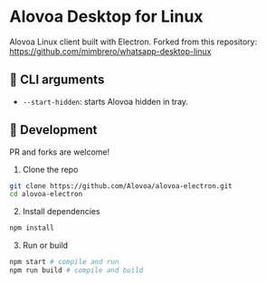 # Alovoa Desktop for Linux
Alovoa Linux client built with Electron. Forked from this repository: https://github.com/mimbrero/whatsapp-desktop-linux


## :hammer: CLI arguments
- `--start-hidden`: starts Alovoa hidden in tray.

## :construction: Development
PR and forks are welcome!

1. Clone the repo
```bash
git clone https://github.com/Alovoa/alovoa-electron.git
cd alovoa-electron
```

2. Install dependencies
```bash
npm install
```

3. Run or build
```bash
npm start # compile and run
npm run build # compile and build
```
